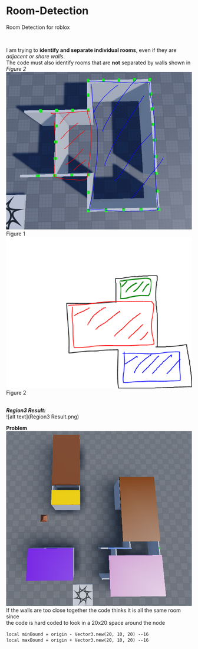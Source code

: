 # Room-Detection
Room Detection for roblox <br>

<br>

I am trying to **identify and separate individual rooms**, even if they are *adjacent or share walls*. <br>
The code must also identify rooms that are **not** separated by walls shown in *Figure 2* <br>
![alt text](image.png)<br>
Figure 1 <br>
![alt text](image-1.png)<br>
Figure 2 <br>
<br>

***Region3 Result:*** <br>
![alt text](Region3 Result.png)<br>

**Problem**<br>
![alt text](regionProblem.png)<br>
If the walls are too close together the code thinks it is all the same room since<br>
the code is hard coded to look in a 20x20 space around the node
```
local minBound = origin - Vector3.new(20, 10, 20) --16
local maxBound = origin + Vector3.new(20, 10, 20) --16
```
